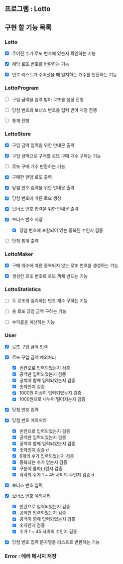## 프로그램 : Lotto

## 구현 할 기능 목록

### Lotto
- [x] 주어진 수가 로또 번호에 있는지 확인하는 기능
- [x] 해당 로또 번호를 반환하는 기능
- [x] 번호 리스트가 주어졌을 때 일치하는 개수를 반환하는 기능


### LottoProgram
- [ ] 구입 금액을 입력 받아 로또를 생성 진행
- [ ] 당첨 번호와 보너스 번호를 입력 받아 저장 진행
- [ ] 통계 진행


### LottoStore
- [x] 구입 금액 입력을 위한 안내문 출력
- [x] 구입 금액으로 구매할 로또 구매 개수 구하는 기능
- [ ] 로또 구매 개수 반환하는 기능
- [x] 구매한 랜덤 로또 출력
- [x] 당첨 번호 입력을 위한 안내문 출력
- [x] 당첨 번호에 따른 로또 생성
- [x] 보너스 번호 입력을 위한 안내문 출력
- [x] 보너스 번호 저장
  - [x] 당첨 번호에 포함되어 있는 중복된 수인지 검증
- [ ] 당첨 통계 출력


### LottoMaker
- [x] 구매 개수에 따른 중복되지 않는 로또 번호를 생성하는 기능
- [x] 생성한 로또 번호로 로또 객체 만드는 기능


### LottoStatistics
- [ ] 두 로또의 일치하는 번호 개수 구하는 기능
- [ ] 총 로또 당첨 금액 구하는 기능
- [ ] 수익률을 계산하는 기능


### User
- [x] 로또 구입 금액 입력
- [x] 로또 구입 금액 예외처리
    - [x] 빈칸으로 입력되었는지 검증
    - [x] 공백만 입력되었는지 검증
    - [x] 공백이 함께 입력되었는지 검증
    - [x] 숫자인지 검증
    - [x] 1000원 이상이 입력되었는지 검증
    - [x] 1000원으로 나누어 떨어지는지 검증
- [x] 당첨 번호 입력
- [x] 당첨 번호 예외처리
    - [x] 빈칸으로 입력되었는지 검증
    - [x] 공백만 입력되었는지 검증
    - [x] 공백이 함께 입력되었는지 검증
    - [x] 숫자인지 검증 d
    - [x] 6개의 수가 입력되었는지 검증
    - [x] 중복되는 수가 없는지 검증
    - [X] 구분이 콤마(,)인지 검증
    - [x] 각각의 수가 1 ~ 45 사이의 수인지 검증 d
- [x] 보너스 번호 입력
- [x] 보너스 번호 예외처리
    - [x] 빈칸으로 입력되었는지 검증
    - [x] 공백만 입력되었는지 검증
    - [x] 공백이 함께 입력되었는지 검증
    - [x] 숫자인지 검증
    - [x] 수가 1 ~ 45 사이의 수인지 검증
- [x] 당첨 번호 입력 문자열을 리스트로 변환하는 기능


### Error : 에러 메시지 저장